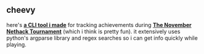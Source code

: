 ## cheevy

here's [**a CLI tool i made**](https://github.com/ciraben/cheevy) for tracking achievements during [**The November Nethack Tournament**](https://tnnt.org/) (which i think is pretty fun).
it extensively uses python's argparse library and regex searches so i can get info quickly while playing.
